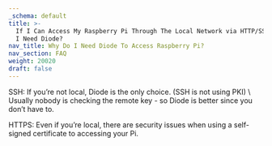 ```yaml
---
_schema: default
title: >-
  If I Can Access My Raspberry Pi Through The Local Network via HTTP/SSH, Why Do
  I Need Diode?
nav_title: Why Do I Need Diode To Access Raspberry Pi?
nav_section: FAQ
weight: 20020
draft: false
---
```

SSH: If you’re not local, Diode is the only choice. (SSH is not using PKI) \\ Usually nobody is checking the remote key - so Diode is better since you don’t have to.

HTTPS: Even if you’re local, there are security issues when using a self-signed certificate to accessing your Pi.